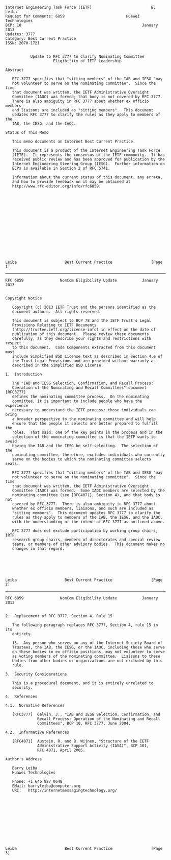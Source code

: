     Internet Engineering Task Force (IETF)                          B. Leiba
    Request for Comments: 6859                           Huawei Technologies
    BCP: 10                                                     January 2013
    Updates: 3777
    Category: Best Current Practice
    ISSN: 2070-1721


               Update to RFC 3777 to Clarify Nominating Committee
                         Eligibility of IETF Leadership

    Abstract

       RFC 3777 specifies that "sitting members" of the IAB and IESG "may
       not volunteer to serve on the nominating committee".  Since the time
       that document was written, the IETF Administrative Oversight
       Committee (IAOC) was formed; that body is not covered by RFC 3777.
       There is also ambiguity in RFC 3777 about whether ex officio members
       and liaisons are included as "sitting members".  This document
       updates RFC 3777 to clarify the rules as they apply to members of the
       IAB, the IESG, and the IAOC.

    Status of This Memo

       This memo documents an Internet Best Current Practice.

       This document is a product of the Internet Engineering Task Force
       (IETF).  It represents the consensus of the IETF community.  It has
       received public review and has been approved for publication by the
       Internet Engineering Steering Group (IESG).  Further information on
       BCPs is available in Section 2 of RFC 5741.

       Information about the current status of this document, any errata,
       and how to provide feedback on it may be obtained at
       http://www.rfc-editor.org/info/rfc6859.
















    Leiba                     Best Current Practice                 [Page 1]

------------------------------------------------------------------------

``` newpage
RFC 6859                NomCom Eligibility Update           January 2013


Copyright Notice

   Copyright (c) 2013 IETF Trust and the persons identified as the
   document authors.  All rights reserved.

   This document is subject to BCP 78 and the IETF Trust's Legal
   Provisions Relating to IETF Documents
   (http://trustee.ietf.org/license-info) in effect on the date of
   publication of this document.  Please review these documents
   carefully, as they describe your rights and restrictions with respect
   to this document.  Code Components extracted from this document must
   include Simplified BSD License text as described in Section 4.e of
   the Trust Legal Provisions and are provided without warranty as
   described in the Simplified BSD License.

1.  Introduction

   The "IAB and IESG Selection, Confirmation, and Recall Process:
   Operation of the Nominating and Recall Committees" document [RFC3777]
   defines the nominating committee process.  On the nominating
   committee, it is important to include people who have the experience
   necessary to understand the IETF process: those individuals can bring
   a broader perspective to the nominating committee and will help
   ensure that the people it selects are better prepared to fulfill the
   roles.  That said, one of the key points in the process and in the
   selection of the nominating committee is that the IETF wants to avoid
   having the IAB and the IESG be self-selecting.  The selection of the
   nominating committee, therefore, excludes individuals who currently
   serve on the bodies to which the nominating committee selects seats.

   RFC 3777 specifies that "sitting members" of the IAB and IESG "may
   not volunteer to serve on the nominating committee".  Since the time
   that document was written, the IETF Administrative Oversight
   Committee (IAOC) was formed.  Some IAOC members are selected by the
   nominating committee (see [RFC4071], Section 4), and that body is not
   covered by RFC 3777.  There is also ambiguity in RFC 3777 about
   whether ex officio members, liaisons, and such are included as
   "sitting members".  This document updates RFC 3777 to clarify the
   rules as they apply to members of the IAB, the IESG, and the IAOC,
   with the understanding of the intent of RFC 3777 as outlined above.

   RFC 3777 does not exclude participation by working group chairs, IRTF
   research group chairs, members of directorates and special review
   teams, or members of other advisory bodies.  This document makes no
   changes in that regard.






Leiba                     Best Current Practice                 [Page 2]
```

------------------------------------------------------------------------

``` newpage
RFC 6859                NomCom Eligibility Update           January 2013


2.  Replacement of RFC 3777, Section 4, Rule 15

   The following paragraph replaces RFC 3777, Section 4, rule 15 in its
   entirety.

   15.  Any person who serves on any of the Internet Society Board of
   Trustees, the IAB, the IESG, or the IAOC, including those who serve
   on these bodies in ex officio positions, may not volunteer to serve
   as voting members of the nominating committee.  Liaisons to these
   bodies from other bodies or organizations are not excluded by this
   rule.

3.  Security Considerations

   This is a procedural document, and it is entirely unrelated to
   security.

4.  References

4.1.  Normative References

   [RFC3777]  Galvin, J., "IAB and IESG Selection, Confirmation, and
              Recall Process: Operation of the Nominating and Recall
              Committees", BCP 10, RFC 3777, June 2004.

4.2.  Informative References

   [RFC4071]  Austein, R. and B. Wijnen, "Structure of the IETF
              Administrative Support Activity (IASA)", BCP 101,
              RFC 4071, April 2005.

Author's Address

   Barry Leiba
   Huawei Technologies

   Phone: +1 646 827 0648
   EMail: barryleiba@computer.org
   URI:   http://internetmessagingtechnology.org/












Leiba                     Best Current Practice                 [Page 3]
```
